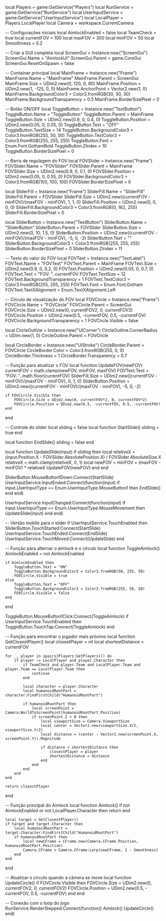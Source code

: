 local Players = game:GetService("Players")
local RunService = game:GetService("RunService")
local UserInputService = game:GetService("UserInputService")
local LocalPlayer = Players.LocalPlayer
local Camera = workspace.CurrentCamera

-- Configurações iniciais
local AimlockEnabled = false
local TeamCheck = true
local currentFOV = 100
local maxFOV = 300
local minFOV = 50
local Smoothness = 0.2

-- Criar a GUI completa
local ScreenGui = Instance.new("ScreenGui")
ScreenGui.Name = "AimlockUI"
ScreenGui.Parent = game.CoreGui
ScreenGui.ResetOnSpawn = false

-- Container principal
local MainFrame = Instance.new("Frame")
MainFrame.Name = "MainFrame"
MainFrame.Parent = ScreenGui
MainFrame.Size = UDim2.new(0, 120, 0, 80)
MainFrame.Position = UDim2.new(1, -125, 0, 5)
MainFrame.AnchorPoint = Vector2.new(1, 0)
MainFrame.BackgroundColor3 = Color3.fromRGB(30, 30, 30)
MainFrame.BackgroundTransparency = 0.5
MainFrame.BorderSizePixel = 0

-- Botão ON/OFF
local ToggleButton = Instance.new("TextButton")
ToggleButton.Name = "ToggleButton"
ToggleButton.Parent = MainFrame
ToggleButton.Size = UDim2.new(0.9, 0, 0.4, 0)
ToggleButton.Position = UDim2.new(0.05, 0, 0.05, 0)
ToggleButton.Text = "OFF"
ToggleButton.TextSize = 14
ToggleButton.BackgroundColor3 = Color3.fromRGB(255, 50, 50)
ToggleButton.TextColor3 = Color3.fromRGB(255, 255, 255)
ToggleButton.Font = Enum.Font.GothamBold
ToggleButton.ZIndex = 10
ToggleButton.BorderSizePixel = 0

-- Barra de regulagem do FOV
local FOVSlider = Instance.new("Frame")
FOVSlider.Name = "FOVSlider"
FOVSlider.Parent = MainFrame
FOVSlider.Size = UDim2.new(0.9, 0, 0.1, 0)
FOVSlider.Position = UDim2.new(0.05, 0, 0.55, 0)
FOVSlider.BackgroundColor3 = Color3.fromRGB(100, 100, 100)
FOVSlider.BorderSizePixel = 0

local SliderFill = Instance.new("Frame")
SliderFill.Name = "SliderFill"
SliderFill.Parent = FOVSlider
SliderFill.Size = UDim2.new((currentFOV - minFOV)/(maxFOV - minFOV), 1, 1, 0)
SliderFill.Position = UDim2.new(0, 0, 0, 0)
SliderFill.BackgroundColor3 = Color3.fromRGB(0, 162, 255)
SliderFill.BorderSizePixel = 0

local SliderButton = Instance.new("TextButton")
SliderButton.Name = "SliderButton"
SliderButton.Parent = FOVSlider
SliderButton.Size = UDim2.new(0, 10, 1.5, 0)
SliderButton.Position = UDim2.new((currentFOV - minFOV)/(maxFOV - minFOV), -5, 0, -2)
SliderButton.Text = ""
SliderButton.BackgroundColor3 = Color3.fromRGB(255, 255, 255)
SliderButton.BorderSizePixel = 0
SliderButton.ZIndex = 11

-- Texto do valor do FOV
local FOVText = Instance.new("TextLabel")
FOVText.Name = "FOVText"
FOVText.Parent = MainFrame
FOVText.Size = UDim2.new(0.9, 0, 0.2, 0)
FOVText.Position = UDim2.new(0.05, 0, 0.7, 0)
FOVText.Text = "FOV: "..currentFOV
FOVText.TextSize = 12
FOVText.BackgroundTransparency = 1
FOVText.TextColor3 = Color3.fromRGB(255, 255, 255)
FOVText.Font = Enum.Font.Gotham
FOVText.TextXAlignment = Enum.TextXAlignment.Left

-- Círculo de visualização do FOV
local FOVCircle = Instance.new("Frame")
FOVCircle.Name = "FOVCircle"
FOVCircle.Parent = ScreenGui
FOVCircle.Size = UDim2.new(0, currentFOV*2, 0, currentFOV*2)
FOVCircle.Position = UDim2.new(0.5, -currentFOV, 0.5, -currentFOV)
FOVCircle.BackgroundTransparency = 1
FOVCircle.Visible = false

local CircleOutline = Instance.new("UICorner")
CircleOutline.CornerRadius = UDim.new(1, 0)
CircleOutline.Parent = FOVCircle

local CircleBorder = Instance.new("UIStroke")
CircleBorder.Parent = FOVCircle
CircleBorder.Color = Color3.fromRGB(255, 0, 0)
CircleBorder.Thickness = 1
CircleBorder.Transparency = 0.7

-- Função para atualizar o FOV
local function UpdateFOV(newFOV)
    currentFOV = math.clamp(newFOV, minFOV, maxFOV)
    FOVText.Text = "FOV: "..math.floor(currentFOV)
    SliderFill.Size = UDim2.new((currentFOV - minFOV)/(maxFOV - minFOV), 0, 1, 0)
    SliderButton.Position = UDim2.new((currentFOV - minFOV)/(maxFOV - minFOV), -5, 0, -2)
    
    if FOVCircle.Visible then
        FOVCircle.Size = UDim2.new(0, currentFOV*2, 0, currentFOV*2)
        FOVCircle.Position = UDim2.new(0.5, -currentFOV, 0.5, -currentFOV)
    end
end

-- Controle do slider
local sliding = false
local function StartSlide()
    sliding = true
end

local function EndSlide()
    sliding = false
end

local function UpdateSlide(input)
    if sliding then
        local relativeX = (input.Position.X - FOVSlider.AbsolutePosition.X) / FOVSlider.AbsoluteSize.X
        relativeX = math.clamp(relativeX, 0, 1)
        local newFOV = minFOV + (maxFOV - minFOV) * relativeX
        UpdateFOV(newFOV)
    end
end

SliderButton.MouseButton1Down:Connect(StartSlide)
UserInputService.InputEnded:Connect(function(input)
    if input.UserInputType == Enum.UserInputType.MouseButton1 then
        EndSlide()
    end
end)

UserInputService.InputChanged:Connect(function(input)
    if input.UserInputType == Enum.UserInputType.MouseMovement then
        UpdateSlide(input)
    end
end)

-- Versão mobile para o slider
if UserInputService.TouchEnabled then
    SliderButton.TouchStarted:Connect(StartSlide)
    UserInputService.TouchEnded:Connect(EndSlide)
    UserInputService.TouchMoved:Connect(UpdateSlide)
end

-- Função para alternar o aimlock e o círculo
local function ToggleAimlock()
    AimlockEnabled = not AimlockEnabled
    
    if AimlockEnabled then
        ToggleButton.Text = "ON"
        ToggleButton.BackgroundColor3 = Color3.fromRGB(50, 255, 50)
        FOVCircle.Visible = true
    else
        ToggleButton.Text = "OFF"
        ToggleButton.BackgroundColor3 = Color3.fromRGB(255, 50, 50)
        FOVCircle.Visible = false
    end
end

ToggleButton.MouseButton1Click:Connect(ToggleAimlock)
if UserInputService.TouchEnabled then
    ToggleButton.TouchTap:Connect(ToggleAimlock)
end

-- Função para encontrar o jogador mais próximo
local function GetClosestPlayer()
    local closestPlayer = nil
    local shortestDistance = currentFOV
    
    for _, player in ipairs(Players:GetPlayers()) do
        if player ~= LocalPlayer and player.Character then
            if TeamCheck and player.Team and LocalPlayer.Team and player.Team == LocalPlayer.Team then
                continue
            end
            
            local character = player.Character
            local humanoidRootPart = character:FindFirstChild("HumanoidRootPart")
            
            if humanoidRootPart then
                local screenPoint = Camera:WorldToScreenPoint(humanoidRootPart.Position)
                if screenPoint.Z > 0 then
                    local viewportSize = Camera.ViewportSize
                    local center = Vector2.new(viewportSize.X/2, viewportSize.Y/2)
                    local distance = (center - Vector2.new(screenPoint.X, screenPoint.Y)).Magnitude
                    
                    if distance < shortestDistance then
                        closestPlayer = player
                        shortestDistance = distance
                    end
                end
            end
        end
    end
    
    return closestPlayer
end

-- Função principal do Aimlock
local function Aimlock()
    if not AimlockEnabled or not LocalPlayer.Character then return end
    
    local target = GetClosestPlayer()
    if target and target.Character then
        local humanoidRootPart = target.Character:FindFirstChild("HumanoidRootPart")
        if humanoidRootPart then
            local newCFrame = CFrame.new(Camera.CFrame.Position, humanoidRootPart.Position)
            Camera.CFrame = Camera.CFrame:Lerp(newCFrame, 1 - Smoothness)
        end
    end
end

-- Atualizar o círculo quando a câmera se move
local function UpdateCircle()
    if FOVCircle.Visible then
        FOVCircle.Size = UDim2.new(0, currentFOV*2, 0, currentFOV*2)
        FOVCircle.Position = UDim2.new(0.5, -currentFOV, 0.5, -currentFOV)
    end
end

-- Conexão com o loop do jogo
RunService.RenderStepped:Connect(function()
    Aimlock()
    UpdateCircle()
end)
